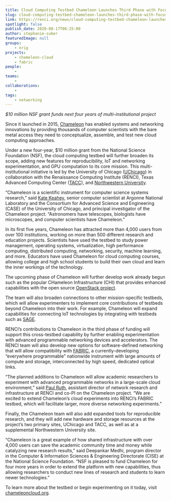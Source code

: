 ```yaml
---
title: Cloud Computing Testbed Chameleon Launches Third Phase with Focus on IoT and Reproducibility
slug: cloud-computing-testbed-chameleon-launches-third-phase-with-focus-on-iot-and-reproducibility
link: https://renci.org/news/cloud-computing-testbed-chameleon-launches-third-phase-with-focus-on-iot-and-reproducibility/
spotlight: false
publish_date: 2020-08-17T06:25:09
author: stephanie-suber
featuredImage: null
groups:
    - nrig
projects:
    - chameleon-cloud
    - fabric
people:
    - 
teams: 
    - 
collaborations:
    - 
tags:
    - networking
---
```


<p><em>$10 million NSF grant funds next four years of multi-institutional project</em></p>



<p>Since it launched in 2015, <a href="http://chameleoncloud.org" target="_blank" rel="noreferrer noopener" aria-label=" (opens in a new tab)">Chameleon</a> has enabled systems and networking innovations by providing thousands of computer scientists with the bare metal access they need to conceptualize, assemble, and test new cloud computing approaches. </p>



<p>Under a new four-year, $10 million grant from the National Science Foundation (NSF), the cloud computing testbed will further broaden its scope, adding new features for reproducibility, IoT and networking experimentation, and GPU computation to its core mission. This multi-institutional initiative is led by the University of Chicago (<a href="https://www.uchicago.edu/" target="_blank" rel="noreferrer noopener" aria-label=" (opens in a new tab)">UChicago</a>) in collaboration with the Renaissance Computing Institute (RENCI), Texas Advanced Computing Center (<a href="https://www.tacc.utexas.edu/" target="_blank" rel="noreferrer noopener" aria-label=" (opens in a new tab)">TACC</a>), and <a href="https://www.northwestern.edu/" target="_blank" rel="noreferrer noopener" aria-label=" (opens in a new tab)">Northwestern University</a>.</p>



<p>“Chameleon is a scientific instrument for computer science systems research,” said <a href="https://www.mcs.anl.gov/~keahey/" target="_blank" rel="noreferrer noopener" aria-label=" (opens in a new tab)">Kate Keahey</a>, senior computer scientist at Argonne National Laboratory and the Consortium for Advanced Science and Engineering (CASE) of the University of Chicago, and principal investigator of the Chameleon project. “Astronomers have telescopes, biologists have microscopes, and computer scientists have Chameleon.”</p>



<p>In its first five years, Chameleon has attracted more than 4,000 users from over 100 institutions, working on more than 500 different research and education projects. Scientists have used the testbed to study power management, operating systems, virtualization, high performance computing, distributed computing, networking, security, machine learning, and more. Educators have used Chameleon for cloud computing courses, allowing college and high school students to build their own cloud and learn the inner workings of the technology.&nbsp;</p>



<p>The upcoming phase of Chameleon will further develop work already begun such as the popular CHameleon Infrastructure (CHI) that provides enhanced capabilities with the open source <a href="https://www.openstack.org/" target="_blank" rel="noreferrer noopener" aria-label=" (opens in a new tab)">OpenStack project</a>. </p>



<p>The team will also broaden connections to other mission-specific testbeds, which will allow experimenters to implement core contributions of testbeds beyond Chameleon into their work. For example, Chameleon will expand capabilities for connecting IoT technologies by integrating with testbeds such as <a href="https://www.anl.gov/mcs/sage-a-softwaredefined-sensor-network" target="_blank" rel="noreferrer noopener" aria-label=" (opens in a new tab)">SAGE</a>.</p>



<p>RENCI’s contributions to Chameleon in the third phase of funding will support this cross-testbed capability by further enabling experimentation with advanced programmable networking devices and accelerators. The RENCI team will also develop new options for software-defined networking that will allow compatibility with <a href="https://fabric-testbed.net/" target="_blank" rel="noreferrer noopener" aria-label=" (opens in a new tab)">FABRIC</a>, a currently-developing “everywhere programmable” nationwide instrument with large amounts of compute and storage, interconnected by high speed, dedicated optical links. </p>



<p>“The planned additions to Chameleon will allow academic researchers to experiment with advanced programmable networks in a large-scale cloud environment,” said <a href="http://nrig.renci.org/staff/paul-ruth/" target="_blank" rel="noreferrer noopener" aria-label=" (opens in a new tab)">Paul Ruth</a>, assistant director of network research and infrastructure at RENCI and co-PI on the Chameleon project. “We are excited to extend Chameleon’s cloud experiments into RENCI’s FABRIC testbed, which will facilitate larger, more diverse networking experiments.” </p>



<p>Finally, the Chameleon team will also add expanded tools for reproducible research, and they will add new hardware and storage resources at the project’s two primary sites, UChicago and TACC, as well as at a supplemental Northwestern University site.</p>



<p>“Chameleon is a great example of how shared infrastructure with over 4,000 users can save the academic community time and money while catalyzing new research results,” said Deepankar Medhi, program director in the Computer &amp; Information Sciences &amp; Engineering Directorate (CISE) at the National Science Foundation. “NSF is pleased to fund Chameleon for four more years in order to extend the platform with new capabilities, thus allowing researchers to conduct new lines of research and students to learn newer technologies.”</p>



<p>To learn more about the testbed or begin experimenting on it today, visit <a href="https://www.chameleoncloud.org/">chameleoncloud.org</a>.</p>
<!-- AddThis Share Buttons generic via filter on the_content -->

